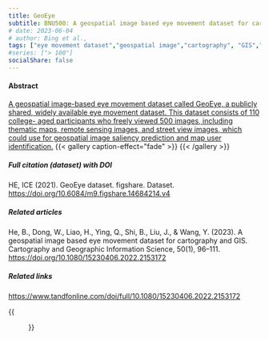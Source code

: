 ```yaml
---
title: GeoEye
subtitle: BNU500: A geospatial image based eye movement dataset for cartography and GIS
# date: 2023-06-04
# author: Bing et al.,
tags: ["eye movement dataset","geospatial image","cartography", "GIS","visual saliency detection"]
#series: ["> 100"]
socialShare: false
---
```

#### Abstract
[A geospatial image-based eye movement dataset called GeoEye, a publicly shared, widely available eye movement dataset. This dataset consists of 110 college- aged participants who freely viewed 500 images, including thematic maps, remote sensing images, and street view images, which could use for geospatial image saliency prediction and map user identification.](https://www.tandfonline.com/doi/abs/10.1080/15230406.2022.2153172)
{{< gallery caption-effect="fade" >}}
{{< /gallery >}}

##### Full citation (dataset) with DOI
HE, ICE (2021). GeoEye dataset. figshare. Dataset. 
https://doi.org/10.6084/m9.figshare.14684214.v4

##### Related articles
He, B., Dong, W., Liao, H., Ying, Q., Shi, B., Liu, J., & Wang, Y. (2023). A geospatial image based eye movement dataset for cartography and GIS. Cartography and Geographic Information Science, 50(1), 96–111. 
https://doi.org/10.1080/15230406.2022.2153172

##### Related links
https://www.tandfonline.com/doi/full/10.1080/15230406.2022.2153172
<!-- # Related links -->

{{<figure src="/Repository/img/img01.jpg">}}
<!--more-->